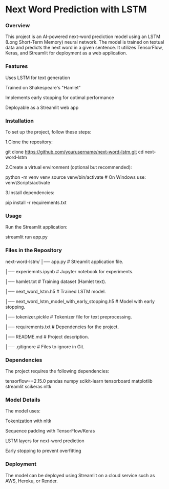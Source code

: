 # Next Word Prediction with LSTM

### Overview

This project is an AI-powered next-word prediction model using an LSTM (Long Short-Term Memory) neural network. The model is trained on textual data and predicts the next word in a given sentence. It utilizes TensorFlow, Keras, and Streamlit for deployment as a web application.

### Features

Uses LSTM for text generation

Trained on Shakespeare's "Hamlet"

Implements early stopping for optimal performance

Deployable as a Streamlit web app

### Installation

To set up the project, follow these steps:

1.Clone the repository:

git clone https://github.com/yourusername/next-word-lstm.git
cd next-word-lstm

2.Create a virtual environment (optional but recommended):

python -m venv venv
source venv/bin/activate  # On Windows use: venv\Scripts\activate

3.Install dependencies:

pip install -r requirements.txt

### Usage

Run the Streamlit application:

streamlit run app.py

### Files in the Repository

next-word-lstm/
│── app.py                 # Streamlit application file.

│── experiemnts.ipynb       # Jupyter notebook for experiments.

│── hamlet.txt              # Training dataset (Hamlet text).

│── next_word_lstm.h5       # Trained LSTM model.

│── next_word_lstm_model_with_early_stopping.h5  # Model with early stopping.

│── tokenizer.pickle        # Tokenizer file for text preprocessing.

│── requirements.txt        # Dependencies for the project.

│── README.md               # Project description.

│── .gitignore              # Files to ignore in Git.

### Dependencies

The project requires the following dependencies:

tensorflow==2.15.0
pandas 
numpy 
scikit-learn
tensorboard
matplotlib
streamlit
scikeras
nltk

### Model Details

The model uses:

Tokenization with nltk

Sequence padding with TensorFlow/Keras

LSTM layers for next-word prediction

Early stopping to prevent overfitting

### Deployment

The model can be deployed using Streamlit on a cloud service such as AWS, Heroku, or Render.
